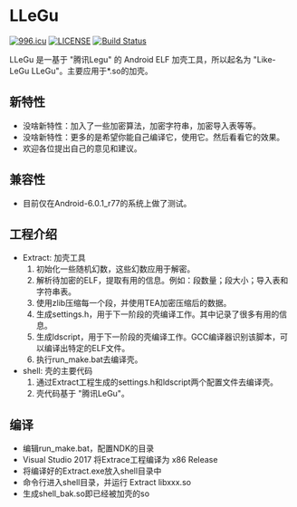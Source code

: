 # LLeGu

[![996.icu](https://img.shields.io/badge/link-996.icu-red.svg)](https://996.icu)  [![LICENSE](https://img.shields.io/badge/license-Anti%20996-blue.svg)](https://github.com/996icu/996.ICU/blob/master/LICENSE) [![Build Status](https://travis-ci.org/joemccann/dillinger.svg?branch=master)](https://travis-ci.org/joemccann/dillinger)

LLeGu 是一基于 "腾讯Legu" 的 Android ELF 加壳工具，所以起名为 "Like-LeGu LLeGu"。主要应用于*.so的加壳。

## 新特性

  - 没啥新特性：加入了一些加密算法，加密字符串，加密导入表等等。
  - 没啥新特性：更多的是希望你能自己编译它，使用它。然后看看它的效果。
  - 欢迎各位提出自己的意见和建议。

## 兼容性
  - 目前仅在Android-6.0.1_r77的系统上做了测试。

## 工程介绍
  - Extract: 加壳工具
    1. 初始化一些随机幻数，这些幻数应用于解密。
    2. 解析待加密的ELF，提取有用的信息。例如：段数量；段大小；导入表和字符串表。
    3. 使用zlib压缩每一个段，并使用TEA加密压缩后的数据。
    4. 生成settings.h，用于下一阶段的壳编译工作。其中记录了很多有用的信息。
    5. 生成ldscript，用于下一阶段的壳编译工作。GCC编译器识别该脚本，可以编译出特定的ELF文件。
    6. 执行run_make.bat去编译壳。
  - shell: 壳的主要代码
    1. 通过Extract工程生成的settings.h和ldscript两个配置文件去编译壳。
    2. 壳代码基于 "腾讯LeGu"。

## 编译
  - 编辑run_make.bat，配置NDK的目录
  - Visual Studio 2017 将Extrace工程编译为 x86 Release
  - 将编译好的Extract.exe放入shell目录中
  - 命令行进入shell目录，并运行 Extract libxxx.so
  - 生成shell_bak.so即已经被加壳的so
